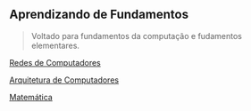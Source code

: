 ## Aprendizando de Fundamentos

>Voltado para fundamentos da computação e fudamentos elementares.

[Redes de Computadores](Computer_networks/readme.md)

[Arquitetura de Computadores](Computer_architecture/readme.md)

[Matemática](Math/readme.md)